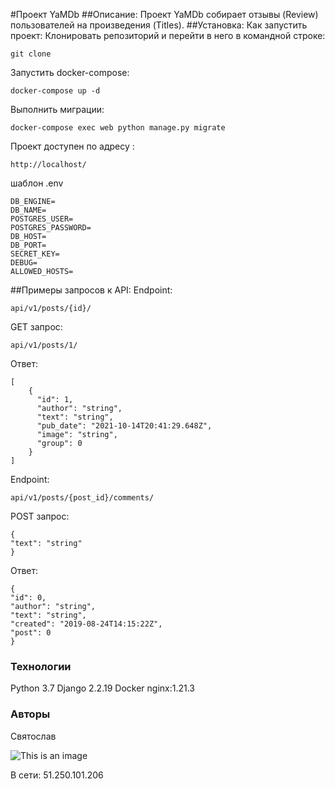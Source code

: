 #Проект YaMDb
##Описание:
Проект YaMDb собирает отзывы (Review) пользователей на произведения (Titles).
##Установка:
Как запустить проект:
Клонировать репозиторий и перейти в него в командной строке:
```
git clone 
```
Запустить docker-compose:
```
docker-compose up -d
```
Выполнить миграции:
```
docker-compose exec web python manage.py migrate
```
Проект доступен по адресу :
```
http://localhost/
```
шаблон .env
```
DB_ENGINE=
DB_NAME=
POSTGRES_USER=
POSTGRES_PASSWORD=
DB_HOST=
DB_PORT=
SECRET_KEY=
DEBUG=
ALLOWED_HOSTS=
```
##Примеры запросов к API:
Endpoint:
```
api/v1/posts/{id}/
```
GET запрос:
```
api/v1/posts/1/
```
Ответ:
```
[
    {
      "id": 1,
      "author": "string",
      "text": "string",
      "pub_date": "2021-10-14T20:41:29.648Z",
      "image": "string",
      "group": 0
    }
]
```
Endpoint:
```
api/v1/posts/{post_id}/comments/
```
POST запрос:
```
{
"text": "string"
}
```
Ответ:
```
{
"id": 0,
"author": "string",
"text": "string",
"created": "2019-08-24T14:15:22Z",
"post": 0
}
```

### Технологии
Python 3.7
Django 2.2.19
Docker
nginx:1.21.3 

### Авторы
Святослав


![This is an image](https://github.com/Sviatoslavvvik/yamdb_final/actions/workflows/yamdb_workflow.yml/badge.svg)

В сети:
51.250.101.206